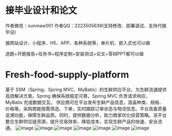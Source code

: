 # 接毕业设计和论文
作者微信：xunmaw001  作者QQ：2223505639(支持修改、部署调试、支持代做毕设)

接网站设计、小程序、H5、APP、各种系统等，单片机、嵌入式也可以做

选题+开题报告+任务书+程序定制+安装测试+论文+答辩PPT都可以做
# Fresh-food-supply-platform
基于 SSM（Spring、Spring MVC、MyBatis）的生鲜供应平台，为生鲜流通提供高效解决方案。Spring 确保系统稳定可靠，Spring MVC 负责请求响应，MyBatis 完成数据交互。  供应商可在平台发布生鲜产品信息，涵盖种类、规格、价格等。采购商能按需筛选、下单，实时跟踪订单状态与物流信息。平台具备质量追溯功能，保障生鲜品质。同时，提供数据分析，助力商家优化经营策略。该平台整合生鲜供应链资源，提升交易效率，降低成本，实现生鲜产品的快速、安全流通。 
![image](https://github.com/user-attachments/assets/e81bae79-e606-4e80-8baf-a772b8a42665)
![image](https://github.com/user-attachments/assets/61adefd0-86dc-4d38-8ca3-fed9d068aef6)
![image](https://github.com/user-attachments/assets/0e62204c-de8b-4ad5-a899-7c9d86d3347d)
![image](https://github.com/user-attachments/assets/ce436cb5-5996-467f-aca6-fa138402ffb3)
![image](https://github.com/user-attachments/assets/53a28cc4-f387-4cff-8fff-fb732f35f349)
![image](https://github.com/user-attachments/assets/cca2a207-650f-4616-ac32-6c323166a0fd)
![image](https://github.com/user-attachments/assets/42a0f491-d63b-4989-8951-49356aebebcc)
